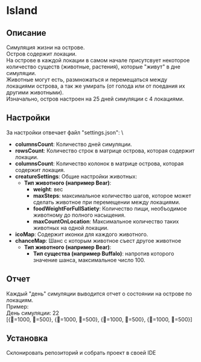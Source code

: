 # Island

## Описание
Симуляция жизни на острове. \
Остров содержит локации. \
На острове в каждой локации в самом начале присутсвует некоторое количество существ (животные, растения), которые "живут" в дне симуляции. \
Животные могут есть, размножаться и перемещаться между локациями острова, а так же умирать (от голода или от поедания их другими животными). \
Изначально, остров настроен на 25 дней симуляции с 4 локациями.

## Настройки
За настройки отвечает файл "settings.json": \
 - **columnsCount**: Количество дней симуляции.
 - **rowsCount**: Количество строк в матрице острова, которая содержит локации.
 - **columnsCount**: Количество колонок в матрице острова, которая содержит локация.
 - **creatureSettings**: Общие настройки животных:
   - **Тип животного (например Bear)**:
     - **weight**: вес
     - **maxSteps**: максимальное количество шагов, которое может сделать животное при перемещении между локациями.
     - **foodWeightForFullSatiety**: Количество пищи, необъодимое животному до полного насыщения.
     - **maxCountOnLocation**: Максимальное количество таких животных на одной локации.
 - **icoMap**: Содержит иконки для каждого животного.
 - **chanceMap**: Шанс с которым животное съест другое животное
   - **Тип животного (например Bear)**:
     - **Тип существа (например Buffalo)**: напротив которого значение шанса, максимальное число 100.

## Отчет
Каждый "день" симуляции выводится отчет о состоянии на острове по локациям. \
Пример: \
День симуляции: 22 \
[{🐛=1000, 🐁=500}, {🐛=1000, 🐁=500}, {🐛=1000, 🐁=500}, {🐛=1000, 🐁=500}]

## Установка
Склонировать репозиторий и собрать проект в своей IDE